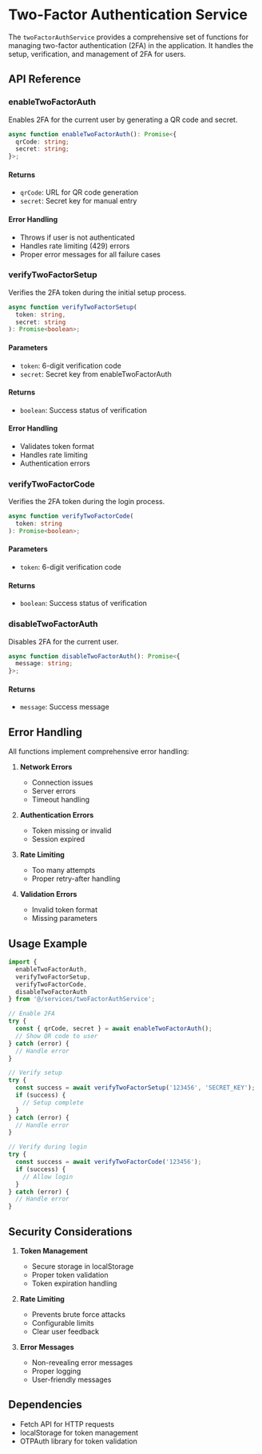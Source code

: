 # Two-Factor Authentication Service

The `twoFactorAuthService` provides a comprehensive set of functions for managing two-factor authentication (2FA) in the application. It handles the setup, verification, and management of 2FA for users.

## API Reference

### enableTwoFactorAuth

Enables 2FA for the current user by generating a QR code and secret.

```typescript
async function enableTwoFactorAuth(): Promise<{
  qrCode: string;
  secret: string;
}>;
```

#### Returns
- `qrCode`: URL for QR code generation
- `secret`: Secret key for manual entry

#### Error Handling
- Throws if user is not authenticated
- Handles rate limiting (429) errors
- Proper error messages for all failure cases

### verifyTwoFactorSetup

Verifies the 2FA token during the initial setup process.

```typescript
async function verifyTwoFactorSetup(
  token: string,
  secret: string
): Promise<boolean>;
```

#### Parameters
- `token`: 6-digit verification code
- `secret`: Secret key from enableTwoFactorAuth

#### Returns
- `boolean`: Success status of verification

#### Error Handling
- Validates token format
- Handles rate limiting
- Authentication errors

### verifyTwoFactorCode

Verifies the 2FA token during the login process.

```typescript
async function verifyTwoFactorCode(
  token: string
): Promise<boolean>;
```

#### Parameters
- `token`: 6-digit verification code

#### Returns
- `boolean`: Success status of verification

### disableTwoFactorAuth

Disables 2FA for the current user.

```typescript
async function disableTwoFactorAuth(): Promise<{
  message: string;
}>;
```

#### Returns
- `message`: Success message

## Error Handling

All functions implement comprehensive error handling:

1. **Network Errors**
   - Connection issues
   - Server errors
   - Timeout handling

2. **Authentication Errors**
   - Token missing or invalid
   - Session expired

3. **Rate Limiting**
   - Too many attempts
   - Proper retry-after handling

4. **Validation Errors**
   - Invalid token format
   - Missing parameters

## Usage Example

```typescript
import {
  enableTwoFactorAuth,
  verifyTwoFactorSetup,
  verifyTwoFactorCode,
  disableTwoFactorAuth
} from '@/services/twoFactorAuthService';

// Enable 2FA
try {
  const { qrCode, secret } = await enableTwoFactorAuth();
  // Show QR code to user
} catch (error) {
  // Handle error
}

// Verify setup
try {
  const success = await verifyTwoFactorSetup('123456', 'SECRET_KEY');
  if (success) {
    // Setup complete
  }
} catch (error) {
  // Handle error
}

// Verify during login
try {
  const success = await verifyTwoFactorCode('123456');
  if (success) {
    // Allow login
  }
} catch (error) {
  // Handle error
}
```

## Security Considerations

1. **Token Management**
   - Secure storage in localStorage
   - Proper token validation
   - Token expiration handling

2. **Rate Limiting**
   - Prevents brute force attacks
   - Configurable limits
   - Clear user feedback

3. **Error Messages**
   - Non-revealing error messages
   - Proper logging
   - User-friendly messages

## Dependencies

- Fetch API for HTTP requests
- localStorage for token management
- OTPAuth library for token validation 